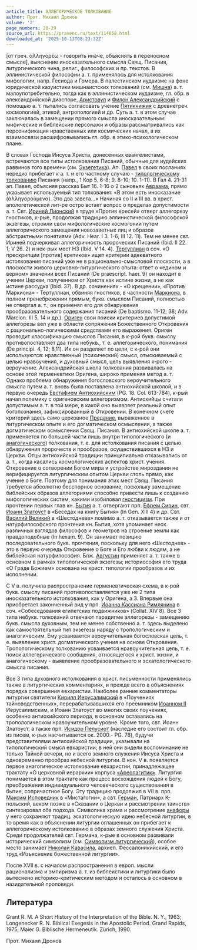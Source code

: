 ```yaml
---
article_title: АЛЛЕГОРИЧЕСКОЕ ТОЛКОВАНИЕ
author: Прот. Михаил Дронов
volume: '2'
page_numbers: 28-29
source_url: https://pravenc.ru/text/114658.html
downloaded_at: '2025-10-13T08:23:32Z'
---
```


[от греч. ἀλληγορέω - говорить иначе, объяснять в переносном смысле], выяснение иносказательного смысла Свящ. Писания, литургического чина, религ., философских и пр. текстов. В эллинистической философии а. т. применялось для истолкования мифологии, напр. Гесиода и Гомера. В палестинском иудаизме на фоне юридической казуистики мишнаистских толкований (см. [Мишна](https://pravenc.ru/text/Мишна.html)) а. т. малоупотребительно, тогда как в эллинистическом иудаизме, гл. обр. в александрийской диаспоре, [Аристовул](https://pravenc.ru/text/Аристовул.html) и [Филон Александрийский](<https://pravenc.ru/text/Филон Александрийский.html>) с помощью а. т. пытались согласовать учение [Пятикнижия](https://pravenc.ru/text/Пятикнижие.html) с древнегреч. космологией, этикой, антропологией и др. Суть а. т. в этом случае заключалась в замещении прямого смысла иносказательным: мифические и библейские персонажи и образы рассматривались как персонификация нравственных или космических начал, а их взаимосвязи расшифровывались гл. обр. в этико-психологическом плане.

В словах Господа Иисуса Христа, донесенных евангелистами, встречаются все типы истолкования Писаний, обычные для иудейских раввинов того времени (см. [Экзегетика](https://pravenc.ru/text/Экзегетика.html)). Ап. [Павел](https://pravenc.ru/text/Павел.html) в своих посланиях нередко прибегает к а. т. и его частному случаю - [типологическому толкованию](<https://pravenc.ru/text/типологическому толкованию.html>) Писания (напр., 1 Кор 5. 6-8; 9. 8-10; 10. 1-11). В Гал 4. 21-31 ап. Павел, объясняя рассказ Быт 16. 1-16 о 2 сыновьях [Авраама](https://pravenc.ru/text/АВРААМ.html), прямо указывает используемый тип толкования: «В этом есть иносказание (ἀλληγορούμενα). Это два завета…» Начиная со II и III вв. в христ. апологетической лит-ре остро встает вопрос о пределах допустимости а. т. Свт. [Ириней Лионский](<https://pravenc.ru/text/Ириней Лионский.html>) в труде «Против ересей» отверг аллегорезу гностиков, к-рые, продолжая традицию эллинистической философской экзегезы, строили свои мифологические космогонии путем аллегорического замещения новозаветных лиц и образов абстрактными понятиями (Adv. Hear. I 3. 1-6; III 12. 11). Тем не менее свт. Ириней подчеркивал аллегоричность пророческих Писаний (Ibid. II 22. 1; V 26. 2) и нек-рых мест НЗ (Ibid. V 14. 4). [Тертуллиан](https://pravenc.ru/text/Тертуллиан.html) в соч. «О прескрипции [против] еретиков» ищет критерии адекватного истолкования писаний уже не в рационально-смысловой плоскости, а в плоскости живого церковно-литургического опыта: ответ о «едином и верном» значении всех Писаний (De praescript. haer. 9) он находит в учении Церкви, полученном от Христа как истине жизни, а не как истине рассудка (Ibid. 37). В др. сочинениях - «О крещении», «Против Маркиона» - Тертуллиан, обвиняя гностиков, в частности [Маркиона](https://pravenc.ru/text/Маркион.html), в полном пренебрежении прямым, букв. смыслом Писаний, полностью не отвергал а. т.; он применял его для обнаружения прообразовательного содержания писаний (De baptismo. 11-12; 38; Adv. Marcion. III 5, 14 и др.). [Ориген](https://pravenc.ru/text/Ориген.html) свои поиски критериев допустимой аллегорезы вел уже в области сопряжения Божественного Откровения с рационально-логическими средствами его выражения. Ориген проводит классификацию смыслов Писания, в к-рой букв. смыслу противопоставляет два типа небукв., т. е. аллегорического, понимания (De principi. 4, 12; 8,11). Их он разделяет по цели, с к-рой они используются: нравственный (психический) смысл, отыскиваемый с целью нравоучения, и духовный смысл, цель выявления к-рого - вероучение. Александрийская школа толкования развивалась на основе этой герменевтики Оригена, широко применяя метод а. т. Однако проблема обнаружения богословского вероучительного смысла путем а. т. вновь была поставлена антиохийской школой, и в первую очередь [Евстафием Антиохийским](<https://pravenc.ru/text/Евстафием Антиохийским.html>) (PG. 18. Col. 613-784), к-рый начал полемику с оригеновским аллегоризмом. Антиохийцы считали допустимым а. т. в той мере, в какой оно выявляет реальный опыт богопознания, зафиксированный в Откровении. В конечном счете критерий здесь само церковное [Предание](https://pravenc.ru/text/Предание.html), выраженное в литургическом опыте и его догматическом осмыслении, а также догматическом осмыслении Свящ. Писания. В антиохийской школе а. т. применяется по большей части лишь внутри типологического (и [анагогического](https://pravenc.ru/text/анагогического.html)) толкования, т. е. для истолкования писания с целью обнаружения пророчеств и прообразов, осуществившихся в НЗ и Церкви. Отцы антиохийской традиции принципиально отказывались от а. т., когда касались космологических аспектов христ. учения. Откровение о сотворении Богом мира и устройстве мироздания не верифицируется литургическим опытом Церкви столь прямо, как учение о Боге. Поэтому для понимания этих мест Свящ. Писания требуется абсолютно бесспорное основание, поскольку замещение библейских образов аллегориями способно привести лишь к созданию мифологических систем, какими изобиловал [гностицизм](https://pravenc.ru/text/гностицизм.html). При прочтении первых глав кн. [Бытия](https://pravenc.ru/text/Бытия.html) а. т. отвергают прп. [Ефрем Сирин](<https://pravenc.ru/text/Ефрем Сирин.html>), свт. [Иоанн Златоуст](<https://pravenc.ru/text/Иоанн Златоуст.html>) в «Беседах на книгу Бытия» (In Gen. XIII 4) и др. Свт. [Василий Великий](<https://pravenc.ru/text/Василий Великий.html>) в «Шестодневе» помимо а. т. отказывается также и от натурфилософского прочтения кн. Бытия, хотя упоминает неск. различных взглядов философов и геометров на строение земли как правдоподобные (In hexam. 9). Он занимает позицию последовательного букв. прочтения, поскольку для него «Шестоднев» - это в первую очередь Откровение о Боге и Его любви к людям, а не библейская натурфилософия. Блж. [Августин](https://pravenc.ru/text/Августин.html) применяет а. т. также в основном в рамках типологической экзегезы; историософия его труда «О Граде Божием» основана на христ. типологии прообразов и их исполнении.

С V в. получила распространение герменевтическая схема, в к-рой букв. смыслу писаний противопоставляется уже не 2 типа иносказательного истолкования, как у Оригена, а 3. Впервые она приобретает законченный вид у прп. [Иоанна Кассиана Римлянина](<https://pravenc.ru/text/Иоанн Кассиан Римлянин.html>) в соч. «Собеседования египетских подвижников» (Collat. XIV 8). Все 3 типа небукв. толкований отвечают парадигме аллегорезы - замещению букв. смысла духовным, тем не менее собственно а. т. здесь выделено как самостоятельный тип экзегезы наряду с тропологическим и анагогическим. Ему усваивается вероучительная богословская цель, т. е. выявление христ. догматического учения на основе Откровения. Тропологическому толкованию усваивается нравоучительная цель, т. е. поиск аллегорического сообщения, относящегося к христ. жизни, и анагогическому - выявление прообразовательного и эсхатологического смысла писания.

Все 3 типа духовного истолкования в христ. письменности применялись также в литургических комментариях, и прежде всего в объяснениях порядка совершения евхаристии. Наиболее ранние комментаторы литургии святители [Кирилл Иерусалимский](<https://pravenc.ru/text/Кирилл Иерусалимский.html>) в «Поучениях тайноводственных», перерабатывавшихся его преемником [Иоанном II](<https://pravenc.ru/text/Иоанном II.html>) Иерусалимским, и Иоанн Златоуст во многих своих поучениях, особенно антиохийского периода, в основном оставались на тропологическом нравоучительном уровне. Кроме того, свт. Иоанн Златоуст, а также прп. [Исидор Пелусиот](<https://pravenc.ru/text/Исидор Пелусиот.html>) (наследие его состоит гл. обр. из писем, к-рых насчитывается ок. 2000.- PG. 78), будучи представителями антиохийской традиции, указывали на типологический смысл евхаристии; в ней они видели воспоминание не только Тайной вечери, но и всего земного служения Иисуса Христа и одновременно прообраз небесной литургии. В кон. V в. появляется первое анагогическое истолкование евхаристии, принадлежащее трактату «О церковной иерархии» корпуса [«Ареопагитик»](<https://pravenc.ru/text/ Ареопагитик .html>). Литургия понимается в этом трактате как процесс восхождения людей к Богу, преображения индивидуального человеческого существования в бытие, сопричастное Богу. Эту традицию продолжил в VII в. прп. [Максим Исповедник](<https://pravenc.ru/text/Максим Исповедник.html>) в «Мистагогии», а свт. [Герман](https://pravenc.ru/text/Герман.html), Патриарх К-польский, веком позже в «Сказании о Церкви и рассмотрении таинств» синтезировал оба подхода. Символика храма и рассмотрение [анафоры](https://pravenc.ru/text/Анафора.html) у него сохраняют традиц. эсхатологическую идею небесной литургии, в то время как в объяснении литургии оглашенных он прибегает к аллегорическому истолкованию в образах земного служения Христа. Среди продолжателей свт. Германа, к-рые в основном развивали исторический символизм (см. [Символизм литургический](<https://pravenc.ru/text/Символизм литургический.html>)), особое место занимает [Николай Кавасила](<https://pravenc.ru/text/Николай Кавасила.html>), архиеп. Фессалоникийский, и его труд «Изъяснение божественной литургии».

После XVII в. с началом распространения в европ. мысли рационализма и эмпиризма а. т. из библеистики и литургики было вытеснено историко-критическим методом и осталось в основном в назидательной проповеди.

## Литература

Grant R. M. A Short History of the Interpretation of the Bible. N. Y., 1963; Longenecker R. N. Biblical Exegesis in the Apostolic Period. Grand Rapids, 1975; Maier G. Biblische Hermeneutik. Zürich, 1990.

Прот. Михаил Дронов
